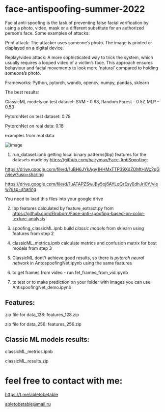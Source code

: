 # face-antispoofing-summer-2022

Facial anti-spoofing is the task of preventing false facial verification by using a photo, video, mask or a different substitute for an authorized person’s face. Some examples of attacks:

Print attack: The attacker uses someone’s photo. The image is printed or displayed on a digital device.

Replay/video attack: A more sophisticated way to trick the system, which usually requires a looped video of a victim’s face. This approach ensures behaviour and facial movements to look more ‘natural’ compared to holding someone’s photo.

Frameworks: Python, pytorch, wandb, opencv, numpy, pandas, sklearn

The best results:

ClassicML models on test dataset: SVM - 0.63, Random Forest - 0.57, MLP - 0.53

PytorchNet on test dataset: 0.78

PytorchNet on real data: 0.18

examples from real data: 

![image](https://user-images.githubusercontent.com/109301202/189068094-c8fd8143-9ded-4726-96e3-eaa27a660248.png)

1. run_dataset.ipnb getting local binary patterns(lbp) features for the datasets made by https://github.com/hairymax/Face-AntiSpoofing:
  
  https://drive.google.com/file/d/1uBH6JYkAgy1HHMxTTP39XdZOMtHWc2qG/view?usp=sharing
  
  https://drive.google.com/file/d/1uATAPZSwJBy5oj6AYLqQrEsy0dhJrI0Y/view?usp=sharing
  
  You need to load this files into your google drive
  
2. lbp features calculated by feature_extract.py from https://github.com/Elroborn/Face-anti-spoofing-based-on-color-texture-analysis

3. spoofing_classicML.ipnb build *classic models* from sklearn using features from step 2

4. classicML_metrics.ipnb calculate metrics and confusion matrix for best models from step 3

5. ClassicML dont't achieve good results, so there is *pytorch neural network* in AntospoofingNet.ipynb using the same features

6. to get frames from video - run fet_frames_from_vid.ipynb

7. to test or to make prediction on your folder with images you can use AntispoofingNet_demo.ipynb




## Features:

zip file for data_128: features_128.zip

zip file for data_256: features_256.zip

## Classic ML models results: 

classicML_metrics.ipnb

classicML_results.zip


# feel free to contact with me:

https://t.me/abletobetable

abletobetable@mail.ru
